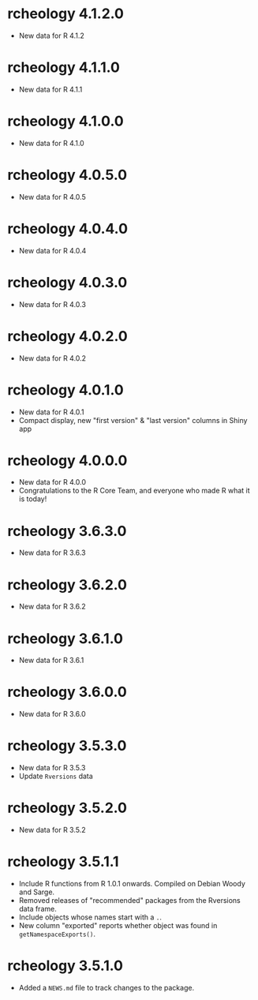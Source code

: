 

# rcheology 4.1.2.0

* New data for R 4.1.2


# rcheology 4.1.1.0

* New data for R 4.1.1


# rcheology 4.1.0.0

* New data for R 4.1.0


# rcheology 4.0.5.0

* New data for R 4.0.5


# rcheology 4.0.4.0

* New data for R 4.0.4


# rcheology 4.0.3.0

* New data for R 4.0.3


# rcheology 4.0.2.0

* New data for R 4.0.2


# rcheology 4.0.1.0

* New data for R 4.0.1
* Compact display, new "first version" & "last version" columns in Shiny app

# rcheology 4.0.0.0

* New data for R 4.0.0
* Congratulations to the R Core Team, and everyone who made R what it is today!

# rcheology 3.6.3.0

* New data for R 3.6.3

# rcheology 3.6.2.0

* New data for R 3.6.2

# rcheology 3.6.1.0

* New data for R 3.6.1

# rcheology 3.6.0.0

* New data for R 3.6.0

# rcheology 3.5.3.0

* New data for R 3.5.3
* Update `Rversions` data

# rcheology 3.5.2.0

* New data for R 3.5.2

# rcheology 3.5.1.1

* Include R functions from R 1.0.1 onwards. Compiled on Debian Woody and Sarge.
* Removed releases of "recommended" packages from the Rversions data frame.
* Include objects whose names start with a `.`.
* New column "exported" reports whether object was found in `getNamespaceExports()`.

# rcheology 3.5.1.0

* Added a `NEWS.md` file to track changes to the package.
